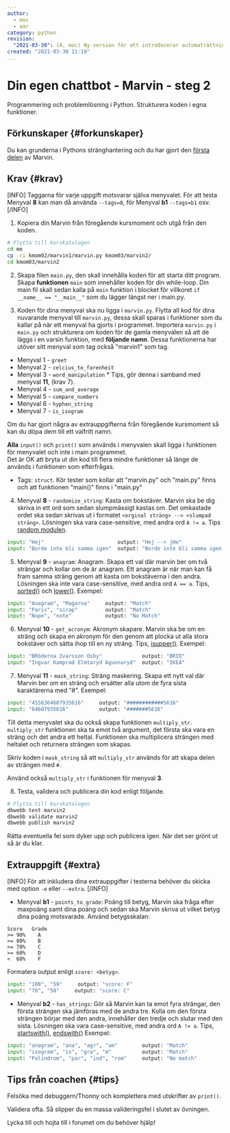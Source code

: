 ```yaml
---
author:
  - moc
  - aar
category: python
revision:
  "2021-03-30": (A, moc) Ny version för att introducerar automaträttning.
created: "2021-03-30 11:19"
...
```

Din egen chattbot - Marvin - steg 2
==================================

Programmering och problemlösning i Python. Strukturera koden i egna funktioner.

<!--more-->


<!-- Introduktion {#intro}
-----------------------

-->


Förkunskaper {#forkunskaper}
-----------------------

Du kan grunderna i Pythons stränghantering och du har gjort den [första delen](uppgift/din-egen-chattbot-marvin-steg-1-v3) av Marvin.



Krav {#krav}
-----------------------
[INFO]
Taggarna för varje uppgift motsvarar själva menyvalet. För att testa Menyval **8** kan man då använda `--tags=8`, för Menyval **b1** `--tags=b1` osv.
[/INFO]


1. Kopiera din Marvin från föregående kursmoment och utgå från den koden.

```bash
# Flytta till kurskatalogen
cd me
cp -ri kmom02/marvin1/marvin.py kmom03/marvin2/
cd kmom03/marvin2
```

2. Skapa filen `main.py`, den skall innehålla koden för att starta ditt program. Skapa **funktionen** `main` som innehåller koden för din while-loop. Din main fil skall sedan kalla på `main` funktion i blocket för villkoret `if __name__ == "__main__"` som du lägger längst ner i main.py.

3. Koden för dina menyval ska nu ligga i `marvin.py`. Flytta all kod för dina nuvarande menyval till `marvin.py`, dessa skall sparas i funktioner som du kallar på när ett menyval ha gjorts i programmet. Importera `marvin.py` i `main.py` och strukturera om koden för de gamla menyvalen så att de läggs i en varsin funktion, med **följande namn**. Dessa funktionerna har utöver sitt menyval som tag också "marvin1" som tag.
  * Menyval 1 - `greet`
  * Menyval 2 - `celcius_to_farenheit`
  * Menyval 3 - `word_manipulation` * Tips, gör denna i samband med menyval **11**, (krav 7).
  * Menyval 4 - `sum_and_average`
  * Menyval 5 - `compare_numbers`
  * Menyval 6 - `hyphen_string`
  * Menyval 7 - `is_isogram`

Om du har gjort några av extrauppgifterna från föregående kursmoment så kan du döpa dem till ett valfritt namn.

**Alla** `input()` och `print()` som används i menyvalen skall ligga i funktionen för menyvalet och inte i main programmet.  
Det är OK att bryta ut din kod till flera mindre funktioner så länge de används i funktionen som efterfrågas.


- Tags: `struct`. Kör tester som kollar att "marvin.py" och "main.py" finns och att funktionen "main()" finns i "main.py"

4. Menyval **8** - `randomize_string`: Kasta om bokstäver. Marvin ska be dig skriva in ett ord som sedan slumpmässigt kastas om. Det omkastade ordet ska sedan skrivas ut i formatet `<orginal sträng> --> <slumpad sträng>`. Lösningen ska vara case-sensitive, med andra ord `A != a`. Tips [random modulen](https://docs.python.org/3.8/library/random.html).
```python
input: "Hej"                        output: "Hej --> jHe"
input: "Borde inte bli samma igen"  output: "Borde inte bli samma igen --> eel gn rtm dBmibo saiiane"
```


5. Menyval **9** - `anagram`: Anagram. Skapa ett val där marvin ber om två strängar och kollar om de är anagram. Ett anagram är när man kan få fram samma sträng genom att kasta om bokstäverna i den andra. Lösningen ska inte vara case-sensitive, med andra ord `A == a`. Tips, [sorted()](https://docs.python.org/3/howto/sorting.html) och [lower()](https://docs.python.org/3/library/stdtypes.html#str.lower). Exempel:
```python
input: "Anagram", "Magarna"     output: "Match"
input: "Paris", "sirap"         output: "Match"
input: "Nope", "note"           output: "No Match"
```

6. Menyval **10** - `get_acronym`: Akronym skapare. Marvin ska be om en sträng och skapa en akronym för den genom att plocka ut alla stora bokstäver och sätta ihop till en ny sträng. Tips, [isupper()](https://docs.python.org/3/library/stdtypes.html#str.isupper). Exempel:
```python
input: "BRöderna Ivarsson Osby"             output: "BRIO"
input: "Ingvar Kamprad Elmtaryd Agunnaryd"  output: "IKEA"
```

7. Menyval **11** - `mask_string`: Sträng maskering. Skapa ett nytt val där Marvin ber om en sträng och ersätter alla utom de fyra sista karaktärerna med “#”. Exempel:
```python
input: "4556364607935616"     output: "############5616"
input: "64607935616"          output: "#######5616"
```

Till detta menyvalet ska du också skapa funktionen `multiply_str`. `multiply_str` funktionen ska ta emot två argument, det första ska vara en sträng och det andra ett heltal. Funktionen ska multiplicera strängen med heltalet och returnera strängen som skapas.

Skriv koden i `mask_string` så att `multiply_str` används för att skapa delen av strängen med `#`.

Använd också `multiply_str` i funktionen för menyval **3**.



8. Testa, validera och publicera din kod enligt följande.

```bash
# Flytta till kurskatalogen
dbwebb test marvin2
dbwebb validate marvin2
dbwebb publish marvin2
```

Rätta eventuella fel som dyker upp och publicera igen. När det ser grönt ut så är du klar.



Extrauppgift {#extra}
-----------------------
[INFO]
För att inkludera dina extrauppgifter i testerna behöver du skicka med option `-e` eller `--extra`.
[/INFO]


* Menyval **b1** - `points_to_grade`: Poäng till betyg, Marvin ska fråga efter maxpoäng samt dina poäng och sedan ska Marvin skriva ut vilket betyg dina poäng motsvarade. Använd betygsskalan:
```
Score   Grade
>= 90%    A
>= 80%    B
>= 70%    C
>= 60%    D
<  60%    F
```
Formatera output enligt `score: <betyg>`.
```python
input: "100", "59"     output: "score: F"
input: "70", "50"     output: "score: C"
```

* Menyval **b2** - `has_strings`: Gör så Marvin kan ta emot fyra strängar, den första strängen ska jämföras med de andra tre. Kolla om den första strängen börjar med den andra, innehåller den tredje och slutar med den sista. Lösningen ska vara case-sensitive, med andra ord `A != a`. Tips, [startswith()](https://docs.python.org/3/library/stdtypes.html#str.startswith), [endswith()](https://docs.python.org/3/library/stdtypes.html#str.endswith) Exempel:
```python
input: "anagram", "ana", "agr", "am"        output: "Match"
input: "isogram", "is", "gra", "m"          output: "Match"
input: "Palindrom", "par", "ind", "rom"     output: "No match"
```


Tips från coachen {#tips}
-----------------------

Felsöka med debuggern/Thonny och komplettera med utskrifter av `print()`.

Validera ofta. Så slipper du en massa valideringsfel i slutet av övningen.

Lycka till och hojta till i forumet om du behöver hjälp!
